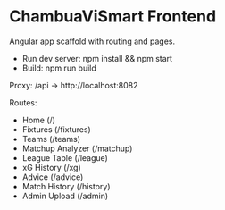 # ChambuaViSmart Frontend

Angular app scaffold with routing and pages.

- Run dev server: npm install && npm start
- Build: npm run build

Proxy: /api -> http://localhost:8082

Routes:
- Home (/)
- Fixtures (/fixtures)
- Teams (/teams)
- Matchup Analyzer (/matchup)
- League Table (/league)
- xG History (/xg)
- Advice (/advice)
- Match History (/history)
- Admin Upload (/admin)
